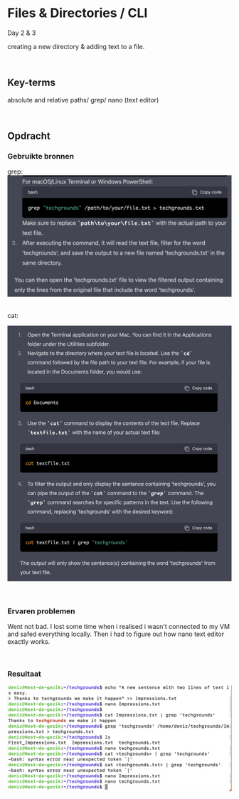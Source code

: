 # Files & Directories / CLI

Day 2 & 3

creating a new directory 
& adding text to a file.

<br>

## Key-terms
absolute and relative paths/
grep/
nano (text editor)

<br>

## Opdracht
### Gebruikte bronnen
grep:
![Alt text](<../00_includes/ How to use GREP (Screenshot) 2023-10-25 at 10.41.15.png>)

<br>
cat:

![Alt text](<../00_includes/How to use CAT (screenshot) 2023-10-25 at 10.33.34.png>)

<br>

### Ervaren problemen
Went not bad. I lost some time when i realised i wasn't connected to my VM and safed everything locally. Then i had to figure out how nano text editor exactly works.

<br>

### Resultaat

![Alt text](<../00_includes/Screenshot working with text (CLI).png>)
